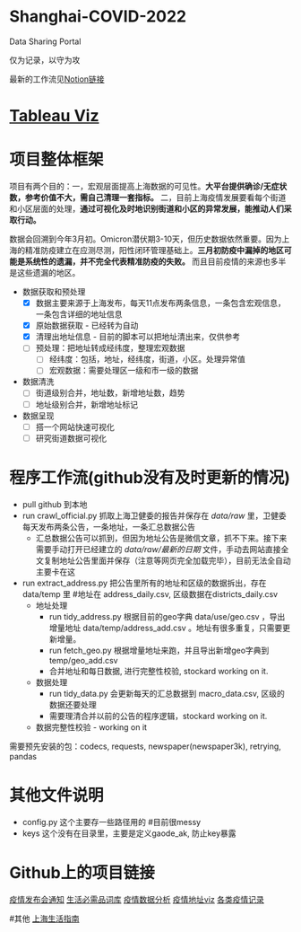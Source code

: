 # Shanghai-COVID-2022

Data Sharing Portal

仅为记录，以守为攻

最新的工作流见[Notion链接](https://stockard-halfway.notion.site/9aace6bd589c490f8015f98d87ea735f?v=7b2a1b31be1a469d9f373e1cb0e59f0d)

# [Tableau Viz](https://public.tableau.com/app/profile/stockard.feng/viz/_16494860765160/1)

# 项目整体框架

项目有两个目的：一，宏观层面提高上海数据的可见性。**大平台提供确诊/无症状数，参考价值不大，需自己清理一套指标。** 二，目前上海疫情发展要看每个街道和小区层面的处理，**通过可视化及时地识别街道和小区的异常发展，能推动人们采取行动。**

数据会回溯到今年3月初。Omicron潜伏期3-10天，但历史数据依然重要。因为上海的精准防疫建立在应测尽测，阳性闭环管理基础上。**三月初防疫中漏掉的地区可能是系统性的遗漏，并不完全代表精准防疫的失败。** 而且目前疫情的来源也多半是这些遗漏的地区。

- 数据获取和预处理
    - [x]  数据主要来源于上海发布，每天11点发布两条信息，一条包含宏观信息，一条包含详细的地址信息
    - [x]  原始数据获取 - 已经转为自动
    - [x]  清理出地址信息 - 目前的脚本可以把地址清出来，仅供参考
    - [ ]  预处理：把地址转成经纬度，整理宏观数据
        - [ ]  经纬度：包括，地址，经纬度，街道，小区。处理异常值
        - [ ]  宏观数据：需要处理区一级和市一级的数据
- 数据清洗
    - [ ]  街道级别合并，地址数，新增地址数，趋势
    - [ ]  地址级别合并，新增地址标记
- 数据呈现
    - [ ]  搭一个网站快速可视化
    - [ ]  研究街道数据可视化

# 程序工作流(github没有及时更新的情况)

- pull github 到本地
- run crawl_official.py 抓取上海卫健委的报告并保存在 _data/raw_ 里，卫健委每天发布两条公告，一条地址，一条汇总数据公告
    - 汇总数据公告可以抓到，但因为地址公告是微信文章，抓不下来。接下来需要手动打开已经建立的 _data/raw/最新的日期_ 文件，手动去网站直接全文复制地址公告里面并保存（注意等网页完全加载完毕），目前无法全自动主要卡在这
- run extract_address.py 把公告里所有的地址和区级的数据拆出，存在 data/temp 里 #地址在 address_daily.csv, 区级数据在districts_daily.csv
    - 地址处理
        - run tidy_address.py 根据目前的geo字典 data/use/geo.csv ，导出增量地址 data/temp/address_add.csv 。地址有很多重复，只需要更新增量。
        - run fetch_geo.py 根据增量地址来跑，并且导出新增geo字典到 temp/geo_add.csv
        - 合并地址和每日数据, 进行完整性校验, stockard working on it.
    - 数据处理
        - run tidy_data.py 会更新每天的汇总数据到 macro_data.csv, 区级的数据还要处理
        - 需要理清合并以前的公告的程序逻辑，stockard working on it.
    - 数据完整性校验 - working on it

需要预先安装的包：codecs, requests, newspaper(newspaper3k), retrying, pandas

# 其他文件说明
- config.py 这个主要存一些路径用的 #目前很messy
- keys 这个没有在目录里，主要是定义gaode_ak, 防止key暴露


# Github上的项目链接
[疫情发布会通知](https://github.com/liurenjie520/Shanghai_COVID-19_Push)
[生活必需品词库](https://github.com/xuanskyer/shanghai_covid_19_goods)
[疫情数据分析](https://github.com/kekincai/shanghai_covid19)
[疫情地址viz](https://github.com/Xenofex/covid-shanghai-viz)
[各类疫情记录](https://github.com/000fan000/covid19-shanghai2022)

#其他
[上海生活指南](https://www.wolai.com/6TLbKJYT1JTq3cFqXTWVXC)

